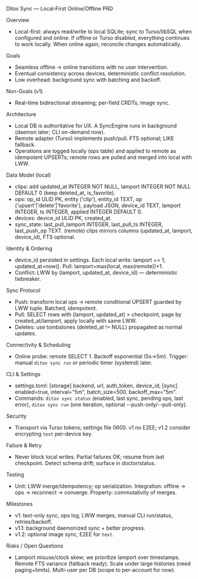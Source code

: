 Ditox Sync — Local‑First Online/Offline PRD

Overview
- Local-first: always read/write to local SQLite; sync to Turso/libSQL when configured and online. If offline or Turso disabled, everything continues to work locally. When online again, reconcile changes automatically.

Goals
- Seamless offline → online transitions with no user intervention.
- Eventual consistency across devices, deterministic conflict resolution.
- Low overhead: background sync with batching and backoff.

Non-Goals (v1)
- Real-time bidirectional streaming; per-field CRDTs; image sync.

Architecture
- Local DB is authoritative for UX. A SyncEngine runs in background (daemon later; CLI on-demand now).
- Remote adapter (Turso) implements push/pull. FTS optional; LIKE fallback.
- Operations are logged locally (ops table) and applied to remote as idempotent UPSERTs; remote rows are pulled and merged into local with LWW.

Data Model (local)
- clips: add updated_at INTEGER NOT NULL, lamport INTEGER NOT NULL DEFAULT 0 (keep deleted_at, is_favorite).
- ops: op_id ULID PK, entity ('clip'), entity_id TEXT, op ('upsert'|'delete'|'favorite'), payload JSON, device_id TEXT, lamport INTEGER, ts INTEGER, applied INTEGER DEFAULT 0.
- devices: device_id ULID PK, created_at.
- sync_state: last_pull_lamport INTEGER, last_pull_ts INTEGER, last_push_op TEXT.
(remote) clips mirrors columns (updated_at, lamport, device_id), FTS optional.

Identity & Ordering
- device_id persisted in settings. Each local write: lamport += 1; updated_at=now(). Pull: lamport=max(local, max(remote))+1.
- Conflict: LWW by (lamport, updated_at, device_id) — deterministic tiebreaker.

Sync Protocol
- Push: transform local ops → remote conditional UPSERT guarded by LWW tuple. Batched, idempotent.
- Pull: SELECT rows with (lamport, updated_at) > checkpoint, page by created_at/lamport, apply locally with same LWW.
- Deletes: use tombstones (deleted_at != NULL) propagated as normal updates.

Connectivity & Scheduling
- Online probe: remote SELECT 1. Backoff exponential (5s→5m). Trigger: manual `ditox sync run` or periodic timer (systemd) later.

CLI & Settings
- settings.toml: [storage] backend, url, auth_token, device_id; [sync] enabled=true, interval="5m", batch_size=500, backoff_max="5m".
- Commands: `ditox sync status` (enabled, last sync, pending ops, last error), `ditox sync run` (one iteration, optional --push-only/--pull-only).

Security
- Transport via Turso tokens; settings file 0600. v1 no E2EE; v1.2 consider encrypting `text` per-device key.

Failure & Retry
- Never block local writes. Partial failures OK; resume from last checkpoint. Detect schema drift; surface in doctor/status.

Testing
- Unit: LWW merge/idempotency; op serialization. Integration: offline → ops → reconnect → converge. Property: commutativity of merges.

Milestones
- v1: text-only sync, ops log, LWW merges, manual CLI run/status, retries/backoff.
- v1.1: background daemonized sync + better progress.
- v1.2: optional image sync, E2EE for `text`.

Risks / Open Questions
- Lamport misuse/clock skew; we prioritize lamport over timestamps. Remote FTS variance (fallback ready). Scale under large histories (need paging+limits). Multi-user per DB (scope to per-account for now).
